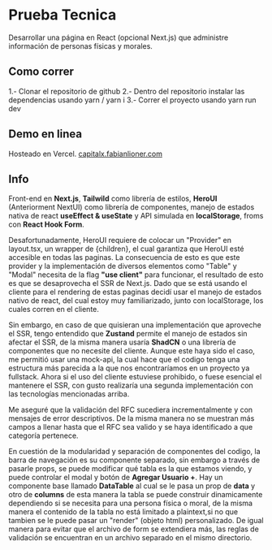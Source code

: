 # Prueba Tecnica

Desarrollar una página en React (opcional Next.js) que administre información de personas físicas y morales.

## Como correr

1.- Clonar el repositorio de github
2.- Dentro del repositorio instalar las dependencias usando yarn / yarn i
3.- Correr el proyecto usando yarn run dev

## Demo en linea

Hosteado en Vercel. [capitalx.fabianlioner.com](capitalx.fabianlioner.com)

## Info

Front-end en **Next.js**, **Tailwild** como librería de estilos, **HeroUI** (Anteriorment NextUI) como librería de componentes, manejo de estados nativa de react **useEffect & useState** y API simulada en **localStorage**, froms con **React Hook Form**.

Desafortunadamente, HeroUI requiere de colocar un "Provider" en layout.tsx, un wrapper de {children}, el cual garantiza que HeroUI esté accesible en todas las paginas. La consecuencia de esto es que este provider y la implementación de diversos elementos como "Table" y "Modal" necesita de la flag **"use client"** para funcionar, el resultado de esto es que se desaprovecha el SSR de Next.js. Dado que se está usando el cliente para el rendering de estas paginas decidí usar el manejo de estados nativo de react, del cual estoy muy familiarizado, junto con localStorage, los cuales corren en el cliente.

Sin embargo, en caso de que quisieran una implementación que aproveche el SSR, tengo entendido que **Zustand** permite el manejo de estados sin afectar el SSR, de la misma manera usaría **ShadCN** o una librería de componentes que no necesite del cliente. Aunque este haya sido el caso, me permitió usar una mock-api, la cual hace que el codigo tenga una estructura más parecida a la que nos encontraríamos en un proyecto ya fullstack. Ahora si el uso del cliente estuviese prohibido, o fuese esencial el mantenere el SSR, con gusto realizaría una segunda implementación con las tecnologías mencionadas arriba.

Me aseguré que la validación del RFC sucediera incrementalmente y con mensajes de error descriptivos. De la misma manera no se muestran más campos a llenar hasta que el RFC sea valido y se haya identificado a que categoría pertenece.

En cuestión de la modularidad y separación de componentes del codigo, la barra de navegación es su componente separado, sin embargo a través de pasarle props, se puede modificar qué tabla es la que estamos viendo, y puede controlar el modal y botón de **Agregar Usuario +**. Hay un componente base llamado **DataTable** al cual se le pasa un prop de **data** y otro de **columns** de esta manera la tabla se puede construir dinamicamente dependiendo si se necesita para una persona física o moral, de la misma manera el contenido de la tabla no está limitado a plaintext,si no que tambien se le puede pasar un "render" (objeto html) personalizado. De igual manera para evitar que el archivo de form se extendiera más, las reglas de validación se encuentran en un archivo separado en el mismo directorio.
